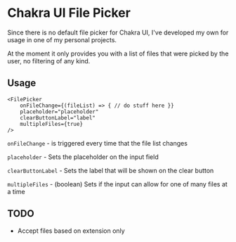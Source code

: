 # Chakra UI File Picker

Since there is no default file picker for Chakra UI, I've developed my own for usage in 
one of my personal projects.

At the moment it only provides you with a list of
files that were picked by the user, no filtering of any kind.

## Usage

````
<FilePicker
    onFileChange={(fileList) => { // do stuff here }}
    placeholder="placeholder"
    clearButtonLabel="label"
    multipleFiles={true}
/>
````

`onFileChange` - is triggered every time that the file list changes

`placeholder` - Sets the placeholder on the input field

`clearButtonLabel` - Sets the label that will be shown on the clear button

`multipleFiles` - (boolean) Sets if the input can allow for one of many files at a time 

## TODO
- Accept files based on extension only
